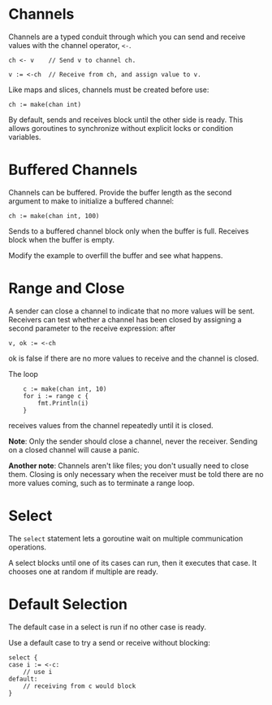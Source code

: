 # Channels
Channels are a typed conduit through which you can send and receive values with the channel operator, `<-`.

`
ch <- v    // Send v to channel ch.
`

`
v := <-ch  // Receive from ch, and assign value to v.
`

Like maps and slices, channels must be created before use:

`
ch := make(chan int)
`

By default, sends and receives block until the other side is ready. This allows goroutines to synchronize without explicit locks or condition variables.

# Buffered Channels
Channels can be buffered. Provide the buffer length as the second argument to make to initialize a buffered channel:

`
ch := make(chan int, 100)
`

Sends to a buffered channel block only when the buffer is full. Receives block when the buffer is empty.

Modify the example to overfill the buffer and see what happens.

# Range and Close
A sender can close a channel to indicate that no more values will be sent. Receivers can test whether a channel has been closed by assigning a second parameter to the receive expression: after

`
v, ok := <-ch
`

ok is false if there are no more values to receive and the channel is closed.

The loop 

```
    c := make(chan int, 10)
    for i := range c {
        fmt.Println(i)
    }
```

receives values from the channel repeatedly until it is closed.

**Note**: Only the sender should close a channel, never the receiver. Sending on a closed channel will cause a panic.

**Another note**: Channels aren't like files; you don't usually need to close them. Closing is only necessary when the receiver must be told there are no more values coming, such as to terminate a range loop.

# Select
The `select` statement lets a goroutine wait on multiple communication operations.

A select blocks until one of its cases can run, then it executes that case. It chooses one at random if multiple are ready.

# Default Selection
The default case in a select is run if no other case is ready.

Use a default case to try a send or receive without blocking:
```
select {
case i := <-c:
    // use i
default:
    // receiving from c would block
}

```
